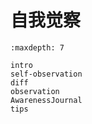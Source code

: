 # 自我觉察

```{toctree}
:maxdepth: 7

intro
self-observation
diff
observation
AwarenessJournal
tips
```